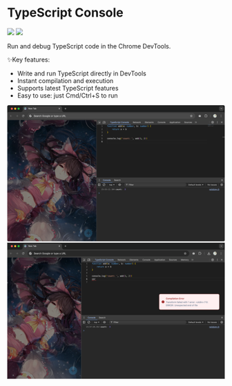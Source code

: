 # TypeScript Console

[![](https://badgen.net/chrome-web-store/v/jkanoakidjoklcefakbdnnhgdenddppg)](https://chromewebstore.google.com/detail/jkanoakidjoklcefakbdnnhgdenddppg) [![](https://badgen.net/badge/producthunt/upvoted/orange)](https://www.producthunt.com/posts/typescript-console)

Run and debug TypeScript code in the Chrome DevTools.

✨Key features:

- Write and run TypeScript directly in DevTools
- Instant compilation and execution
- Supports latest TypeScript features
- Easy to use: just Cmd/Ctrl+S to run

![cover1](./public/cover1.png)
![cover2](./public/cover2.png)

